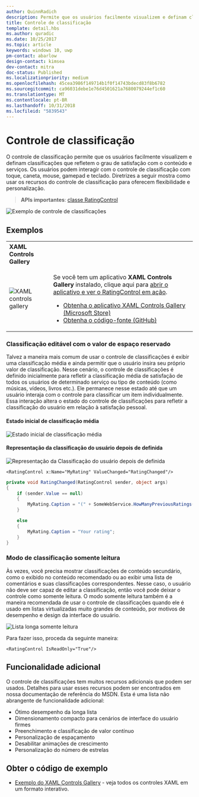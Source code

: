 ```yaml
---
author: QuinnRadich
description: Permite que os usuários facilmente visualizem e definam classificações que refletem o grau de satisfação com o conteúdo e serviços.
title: Controle de classificação
template: detail.hbs
ms.author: quradic
ms.date: 10/25/2017
ms.topic: article
keywords: windows 10, uwp
pm-contact: abarlow
design-contact: kimsea
dev-contact: mitra
doc-status: Published
ms.localizationpriority: medium
ms.openlocfilehash: 45cea3986f149714b1f0f14743bdecd83f8b6782
ms.sourcegitcommit: ca96031debe1e76d4501621a7680079244ef1c60
ms.translationtype: MT
ms.contentlocale: pt-BR
ms.lasthandoff: 10/31/2018
ms.locfileid: "5839543"
---
```

# <a name="rating-control"></a>Controle de classificação

O controle de classificação permite que os usuários facilmente visualizem e definam classificações que refletem o grau de satisfação com o conteúdo e serviços. Os usuários podem interagir com o controle de classificação com toque, caneta, mouse, gamepad e teclado. Diretrizes a seguir mostra como usar os recursos do controle de classificação para oferecem flexibilidade e personalização.

> **APIs importantes**: [classe RatingControl](https://docs.microsoft.com/uwp/api/windows.ui.xaml.controls.ratingcontrol)

![Exemplo de controle de classificações](images/rating_rs2_doc_ratings_intro.png)

## <a name="examples"></a>Exemplos

<table>
<th align="left">XAML Controls Gallery<th>
<tr>
<td><img src="images/xaml-controls-gallery-sm.png" alt="XAML controls gallery"></img></td>
<td>
    <p>Se você tem um aplicativo <strong style="font-weight: semi-bold">XAML Controls Gallery</strong> instalado, clique aqui para <a href="xamlcontrolsgallery:/item/RatingControl">abrir o aplicativo e ver o RatingControl em ação</a>.</p>
    <ul>
    <li><a href="https://www.microsoft.com/store/productId/9MSVH128X2ZT">Obtenha o aplicativo XAML Controls Gallery (Microsoft Store)</a></li>
    <li><a href="https://github.com/Microsoft/Windows-universal-samples/tree/master/Samples/XamlUIBasics">Obtenha o código-fonte (GitHub)</a></li>
    </ul>
</td>
</tr>
</table>

### <a name="editable-rating-with-placeholder-value"></a>Classificação editável com o valor de espaço reservado

Talvez a maneira mais comum de usar o controle de classificações é exibir uma classificação média e ainda permitir que o usuário insira seu próprio valor de classificação. Nesse cenário, o controle de classificações é definido inicialmente para refletir a classificação média de satisfação de todos os usuários de determinado serviço ou tipo de conteúdo (como músicas, vídeos, livros etc.). Ele permanece nesse estado até que um usuário interaja com o controle para classificar um item individualmente. Essa interação altera o estado do controle de classificações para refletir a classificação do usuário em relação à satisfação pessoal.

#### <a name="initial-average-rating-state"></a>Estado inicial de classificação média
![Estado inicial de classificação média](images/rating_rs2_doc_movie_aggregate.png)

#### <a name="representation-of-user-rating-once-set"></a>Representação da classificação do usuário depois de definida

![Representação da Classificação do usuário depois de definida](images/rating_rs2_doc_movie_user.png)

```XAML
<RatingControl x:Name="MyRating" ValueChanged="RatingChanged"/>
```

```csharp
private void RatingChanged(RatingControl sender, object args)
{
    if (sender.Value == null)
    {
        MyRating.Caption = "(" + SomeWebService.HowManyPreviousRatings() + ")";
    }

    else
    {
        MyRating.Caption = "Your rating";
    }
}
```

### <a name="read-only-rating-mode"></a>Modo de classificação somente leitura

Às vezes, você precisa mostrar classificações de conteúdo secundário, como o exibido no conteúdo recomendado ou ao exibir uma lista de comentários e suas classificações correspondentes. Nesse caso, o usuário não deve ser capaz de editar a classificação, então você pode deixar o controle como somente leitura.
O modo somente leitura também é a maneira recomendada de usar o controle de classificações quando ele é usado em listas virtualizadas muito grandes de conteúdo, por motivos de desempenho e design da interface do usuário.

![Lista longa somente leitura](images/rating_rs2_doc_reviews.png)

Para fazer isso, proceda da seguinte maneira:

```XAML
<RatingControl IsReadOnly="True"/>
```

## <a name="additional-functionality"></a>Funcionalidade adicional

O controle de classificações tem muitos recursos adicionais que podem ser usados. Detalhes para usar esses recursos podem ser encontrados em nossa documentação de referência do MSDN.
Esta é uma lista não abrangente de funcionalidade adicional:
-   Ótimo desempenho da longa lista
-   Dimensionamento compacto para cenários de interface do usuário firmes
-   Preenchimento e classificação de valor contínuo
-   Personalização de espaçamento
-   Desabilitar animações de crescimento
-   Personalização do número de estrelas

## <a name="get-the-sample-code"></a>Obter o código de exemplo

- [Exemplo do XAML Controls Gallery](https://github.com/Microsoft/Windows-universal-samples/tree/master/Samples/XamlUIBasics) - veja todos os controles XAML em um formato interativo.